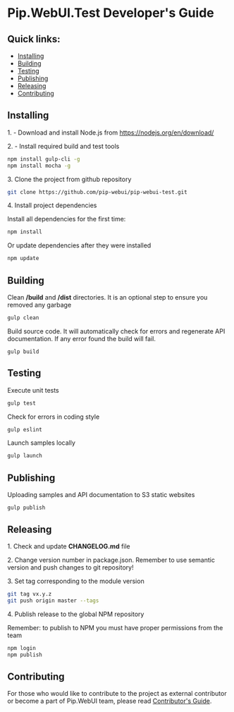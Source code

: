 # Pip.WebUI.Test Developer's Guide

## <a name="content"></a> Quick links:

* [Installing](#install)
* [Building](#build)
* [Testing](#test)
* [Publishing](#publish)
* [Releasing](#release)
* [Contributing](#contrib)

## <a name="install"></a> Installing

1\. - Download and install Node.js from https://nodejs.org/en/download/

2\. - Install required build and test tools

```bash
npm install gulp-cli -g
npm install mocha -g
```

3\. Clone the project from github repository

```bash
git clone https://github.com/pip-webui/pip-webui-test.git
```

4\. Install project dependencies

Install all dependencies for the first time:
```bash
npm install
```

Or update dependencies after they were installed
```bash
npm update
```

## <a name="build"></a> Building

Clean **/build** and **/dist** directories. It is an optional step to ensure you removed any garbage
```bash
gulp clean
```

Build source code. It will automatically check for errors and regenerate API documentation.
If any error found the build will fail.
```
gulp build
```

## <a name="test"></a> Testing

Execute unit tests
```bash
gulp test
```

Check for errors in coding style
```bash
gulp eslint
```

Launch samples locally
```bash
gulp launch
```

## <a name="publish"></a> Publishing

Uploading samples and API documentation to S3 static websites
```
gulp publish
```

## <a name="releasing"></a> Releasing

1\. Check and update **CHANGELOG.md** file

2\. Change version number in package.json. Remember to use semantic version and push changes to git repository!

3\. Set tag corresponding to the module version

```bash
git tag vx.y.z
git push origin master --tags
```

4\. Publish release to the global NPM repository

Remember: to publish to NPM you must have proper permissions from the team
```bash
npm login
npm publish
```

## <a name="contrib"></a> Contributing

For those who would like to contribute to the project as external contributor or become a part of Pip.WebUI team, 
please read [Contributor's Guide](https://github.com/pip-webui/pip-webui/blob/master/doc/ContributorsGuide.md).

